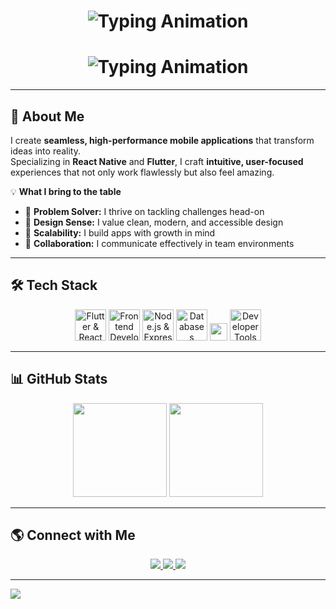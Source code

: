 <!-- Banner GIF -->
<!--  <img src="https://media4.giphy.com/media/v1.Y2lkPTc5MGI3NjExYTJsMWcxZ3h6aHhtMXo2ZHl2a3dianBweWpvc2JnaGFzM3puaDlsayZlcD12MV9pbnRlcm5hbF9naWZfYnlfaWQmY3Q9Zw/L1R1tvI9svkIWwpVYr/giphy.gif" width="100%" />-->

<!-- First Animation - Introduction -->
<h1 align="center">
  <img 
    src="https://readme-typing-svg.demolab.com?font=Poppins&weight=800&size=34&duration=2500&pause=1500&color=F7B733%2CFF4E1E%2CF7B733&center=true&vCenter=true&repeat=false&width=900&lines=Hi%20There%20%F0%9F%91%8B%2C%20I'm%20Akash%20Kumar%20Prajapati" 
    alt="Typing Animation"
  />
</h1>

<!-- Second Animation - Skills -->
<h1 align="center">
  <img 
    src="https://readme-typing-svg.demolab.com?font=Poppins&weight=800&size=30&duration=1600&pause=800&deleteSpeed=50&color=36BCF7%2CFE4E1E%2CF7B733&center=true&vCenter=true&repeat=true&width=900&lines=%F0%9F%9A%80%20React%20Native%20%26%20Flutter%20Developer;%F0%9F%92%A1%20Problem%20Solver%20%26%20Tech%20Enthusiast;%F0%9F%8C%9F%20Turning%20Ideas%20Into%20Beautiful%20Apps" 
    alt="Typing Animation"
  />
</h1>

---

## 💫 About Me  

I create **seamless, high-performance mobile applications** that transform ideas into reality.  
Specializing in **React Native** and **Flutter**, I craft **intuitive, user-focused** experiences that not only work flawlessly but also feel amazing.  

💡 **What I bring to the table**  
- 🧠 **Problem Solver:** I thrive on tackling challenges head-on  
- 🎨 **Design Sense:** I value clean, modern, and accessible design  
- 🔄 **Scalability:** I build apps with growth in mind  
- 💬 **Collaboration:** I communicate effectively in team environments  

---

## 🛠 Tech Stack

<p align="center">
  <!-- Mobile -->
  <img src="https://skillicons.dev/icons?i=flutter,react" height="50" title="Flutter & React Native" />
  <!-- Frontend -->
  <img src="https://skillicons.dev/icons?i=html,css,js,ts" height="50" title="Frontend Development" />
  <!-- Backend -->
  <img src="https://skillicons.dev/icons?i=nodejs,express" height="50" title="Node.js & Express.js" />
  <!-- Databases -->
  <img src="https://skillicons.dev/icons?i=firebase,mongodb,mysql" height="50" title="Databases" />
  <!-- State Management -->
  <img src="https://img.shields.io/badge/State%20Management-GetX%2C%20Redux%2C%20Provider-blue?style=for-the-badge" height="28" />
  <!-- Tools -->
  <img src="https://skillicons.dev/icons?i=git,github,postman,vscode,androidstudio" height="50" title="Developer Tools" />
</p>

---

## 📊 GitHub Stats

<p align="center">
  <img src="https://github-readme-stats.vercel.app/api?username=akashkumar7313&show_icons=true&theme=tokyonight" height="150"/>
  <img src="https://github-readme-streak-stats.herokuapp.com/?user=akashkumar7313&theme=tokyonight" height="150"/>
</p>

---

## 🌎 Connect with Me

<p align="center">
  <a href="https://www.linkedin.com/in/akash-kumar-prajapati/">
    <img src="https://img.shields.io/badge/LinkedIn-0A66C2?style=for-the-badge&logo=linkedin&logoColor=white"/>
  </a>
  <a href="mailto:akashkumar7313@gmail.com">
    <img src="https://img.shields.io/badge/Email-D14836?style=for-the-badge&logo=gmail&logoColor=white"/>
  </a>
  <a href="https://github.com/akashkumar7313">
    <img src="https://img.shields.io/badge/GitHub-100000?style=for-the-badge&logo=github&logoColor=white"/>
  </a>
</p>

---

<!-- Wave Divider -->
<img src="https://capsule-render.vercel.app/api?type=waving&color=36BCF7&height=100&section=footer"/>
